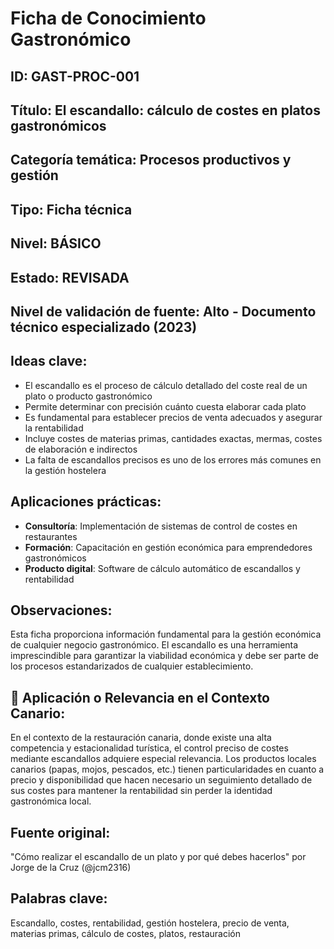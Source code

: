 # Ficha de Conocimiento Gastronómico

## ID: GAST-PROC-001

## Título: El escandallo: cálculo de costes en platos gastronómicos

## Categoría temática: Procesos productivos y gestión

## Tipo: Ficha técnica

## Nivel: BÁSICO

## Estado: REVISADA

## Nivel de validación de fuente: Alto - Documento técnico especializado (2023)

## Ideas clave:
- El escandallo es el proceso de cálculo detallado del coste real de un plato o producto gastronómico
- Permite determinar con precisión cuánto cuesta elaborar cada plato
- Es fundamental para establecer precios de venta adecuados y asegurar la rentabilidad
- Incluye costes de materias primas, cantidades exactas, mermas, costes de elaboración e indirectos
- La falta de escandallos precisos es uno de los errores más comunes en la gestión hostelera

## Aplicaciones prácticas:
- **Consultoría**: Implementación de sistemas de control de costes en restaurantes
- **Formación**: Capacitación en gestión económica para emprendedores gastronómicos
- **Producto digital**: Software de cálculo automático de escandallos y rentabilidad

## Observaciones:
Esta ficha proporciona información fundamental para la gestión económica de cualquier negocio gastronómico. El escandallo es una herramienta imprescindible para garantizar la viabilidad económica y debe ser parte de los procesos estandarizados de cualquier establecimiento.

## 📌 Aplicación o Relevancia en el Contexto Canario:
En el contexto de la restauración canaria, donde existe una alta competencia y estacionalidad turística, el control preciso de costes mediante escandallos adquiere especial relevancia. Los productos locales canarios (papas, mojos, pescados, etc.) tienen particularidades en cuanto a precio y disponibilidad que hacen necesario un seguimiento detallado de sus costes para mantener la rentabilidad sin perder la identidad gastronómica local.

## Fuente original: 
"Cómo realizar el escandallo de un plato y por qué debes hacerlos" por Jorge de la Cruz (@jcm2316)

## Palabras clave: 
Escandallo, costes, rentabilidad, gestión hostelera, precio de venta, materias primas, cálculo de costes, platos, restauración
